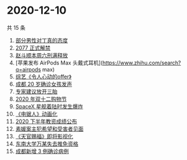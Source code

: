 # 2020-12-10

共 15 条

<!-- BEGIN ZHIHUSEARCH -->
<!-- 最后更新时间 Thu Dec 10 2020 20:11:30 GMT+0800 (CST) -->
1. [部分男性对丁真的态度](https://www.zhihu.com/search?q=丁真)
1. [2077 正式解禁](https://www.zhihu.com/search?q=赛博朋克2077)
1. [赵斗顺本周六刑满释放](https://www.zhihu.com/search?q=素媛案)
1. [苹果发布 AirPods Max 头戴式耳机](https://www.zhihu.com/search?q=airpods max)
1. [综艺《令人心动的offer》](https://www.zhihu.com/search?q=令人心动的offer)
1. [成都 20 岁确诊女孩发声](https://www.zhihu.com/search?q=成都孙女)
1. [专家建议放开三胎](https://www.zhihu.com/search?q=三胎)
1. [2020 年双十二购物节](https://www.zhihu.com/search?q=双十二)
1. [SpaceX 星舰着陆时发生爆炸](https://www.zhihu.com/search?q=spacex)
1. [《电锯人》动画化](https://www.zhihu.com/search?q=电锯人)
1. [2020 下半年教资成绩公布](https://www.zhihu.com/search?q=教资成绩)
1. [素媛案主犯希望和受害者见面](https://www.zhihu.com/search?q=素媛案)
1. [《天官赐福》即将影视化](https://www.zhihu.com/search?q=天官赐福)
1. [东南大学万某失去推免资格](https://www.zhihu.com/search?q=东南大学)
1. [成都新增 3 例确诊病例](https://www.zhihu.com/search?q=成都新增)
<!-- END ZHIHUSEARCH -->
